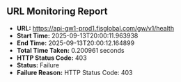 ## URL Monitoring Report

- **URL:** https://api-gw1-prod1.fisglobal.com/gw/v1/health
- **Start Time:** 2025-09-13T20:00:11.963938
- **End Time:** 2025-09-13T20:00:12.164899
- **Total Time Taken:** 0.200961 seconds
- **HTTP Status Code:** 403
- **Status:** Failure
- **Failure Reason:** HTTP Status Code: 403
